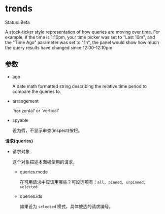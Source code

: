 # trends

Status: Beta

A stock-ticker style representation of how queries are moving over time. For example, if the time is 1:10pm, your time picker was set to "Last 10m", and the "Time Ago" parameter was set to "1h", the panel would show how much the query results have changed since 12:00-12:10pm

## 参数

* ago

    A date math formatted string describing the relative time period to compare the queries to.

* arrangement

    ‘horizontal’ or ‘vertical’

* spyable

    设为假，不显示审查(inspect)按钮。

**请求(queries)**

* 请求对象

    这个对象描述本面板使用的请求。

  * queries.mode

    在可用请求中应该用哪些？可设选项有：`all, pinned, unpinned, selected`

  * queries.ids

    如果设为 `selected` 模式，具体被选的请求编号。
